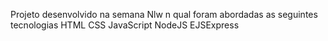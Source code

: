 Projeto desenvolvido na semana Nlw n qual foram abordadas as seguintes tecnologias HTML CSS JavaScript  NodeJS EJSExpress
